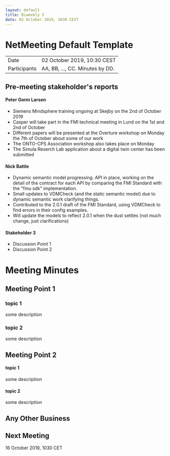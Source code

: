 ```yaml
---
layout: default
title: Biweekly 5
date: 02 October 2019, 1030 CEST
---
```


<script src="https://code.jquery.com/jquery-1.11.1.min.js">
</script>
<script src="/javascripts/edit.js"></script>
<script>setEditButonNm();</script>

# NetMeeting Default Template

|||
|---|---|
| Date | 02 October 2019, 10:30 CEST |
| Participants | AA, BB, ..., CC.  Minutes by DD. |


## Pre-meeting stakeholder's reports

<!-- Please keep in mind that the minutes are publicly available, and that
private information must be stored elsewhere.  -->

#### Peter Gorm Larsen
* Siemens Mindsphere training ongoing at Skejby on the 2nd of October 2019
* Casper will take part in the FMI technical meeting in Lund on the 1st and 2nd of October
* Different papers will be presented at the Overture workshop on Monday the 7th of October about some of our work
* The ONTO-CPS Association workshop also takes place on Monday
* The Simula Reserch Lab application about a digital twin center has been submitted

#### Nick Battle
* Dynamic semantic model progressing. API in place, working on the detail of the contract for each API by comparing the FMI Standard with the "fmu sdk" implementation.
* Small updates to VDMCheck (and the static semantic model) due to dynamic semantic work clarifying things.
* Contributed to the 2.0.1 draft of the FMI Standard, using VDMCheck to find errors in their config examples.
* Will update the models to reflect 2.0.1 when the dust settles (not much change, just clarifications)

#### Stakeholder 3
* Discussion Point 1
* Discussion Point 2


Meeting Minutes
===============

## Meeting Point 1

### topic 1

some description

### topic 2

some description

## Meeting Point 2

#### topic 1

some description

#### topic 2

some description

##  Any Other Business

Next Meeting
------------

16 October 2019, 1030 CET


<div id="edit_page_div"></div>
